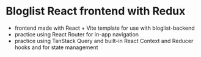 # Bloglist React frontend with Redux
- frontend made with React + Vite template for use with bloglist-backend
- practice using React Router for in-app navigation
- practice using TanStack Query and built-in React Context and Reducer hooks and for state management